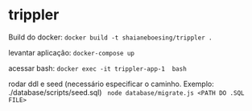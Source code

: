 # trippler

Build do docker:
```docker build -t shaianeboesing/trippler . ```

levantar aplicação:
``docker-compose up``

acessar bash:
``docker exec -it trippler-app-1  bash``

rodar ddl e seed (necessário especificar o caminho. Exemplo: ./database/scripts/seed.sql)
``` node database/migrate.js <PATH DO .SQL FILE>```

